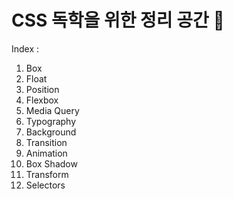 # CSS 독학을 위한 정리 공간 🐯

Index :
1. Box
2. Float
3. Position
4. Flexbox
5. Media Query
6. Typography
7. Background
8. Transition
9. Animation
10. Box Shadow
11. Transform
12. Selectors
